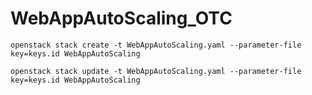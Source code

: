 # WebAppAutoScaling_OTC
`openstack stack create -t WebAppAutoScaling.yaml --parameter-file key=keys.id WebAppAutoScaling`

`openstack stack update -t WebAppAutoScaling.yaml --parameter-file key=keys.id WebAppAutoScaling`
